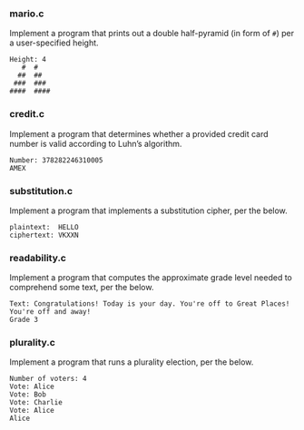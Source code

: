 ### mario.c
Implement a program that prints out a double half-pyramid (in form of `#`) per a user-specified height.
```
Height: 4
   #  #
  ##  ##
 ###  ###
####  ####
``````
### credit.c
Implement a program that determines whether a provided credit card number is valid according to Luhn’s algorithm.
```
Number: 378282246310005
AMEX
``````

### substitution.c
Implement a program that implements a substitution cipher, per the below.
```
plaintext:  HELLO
ciphertext: VKXXN
 ```

### readability.c
Implement a program that computes the approximate grade level needed to comprehend some text, per the below.
```
Text: Congratulations! Today is your day. You're off to Great Places! You're off and away!
Grade 3
```
### plurality.c 
Implement a program that runs a plurality election, per the below.
```
Number of voters: 4
Vote: Alice
Vote: Bob
Vote: Charlie
Vote: Alice
Alice
```

